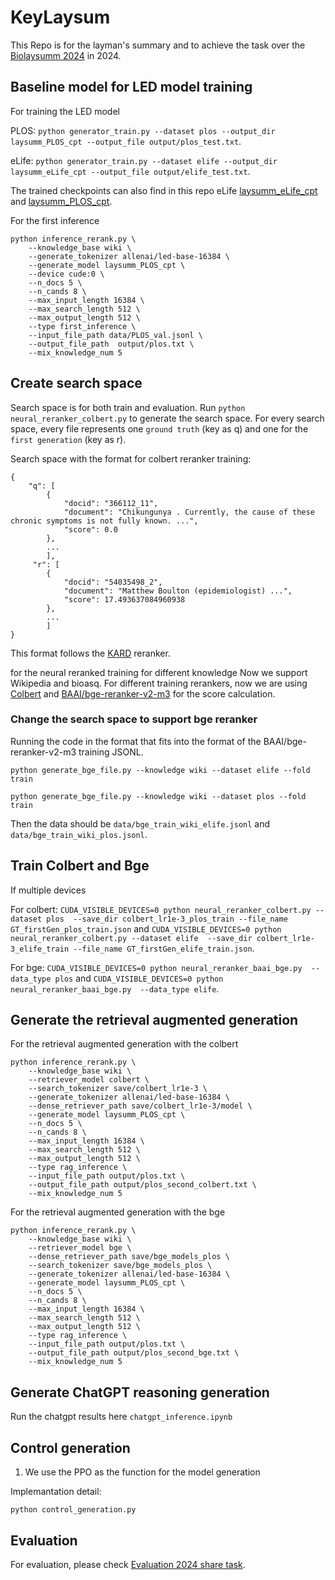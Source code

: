 # KeyLaysum 
This Repo is for the layman's summary and to achieve the task over the [Biolaysumm 2024](https://biolaysumm.org/) in 2024.

## Baseline model for LED model training

For training the LED model

PLOS: `python generator_train.py --dataset plos --output_dir laysumm_PLOS_cpt --output_file output/plos_test.txt`.

eLife: `python generator_train.py --dataset elife --output_dir laysumm_eLife_cpt --output_file output/elife_test.txt`.

The trained checkpoints can also find in this repo eLife [laysumm_eLife_cpt](laysumm_eLife_cpt) and [laysumm_PLOS_cpt](laysumm_PLOS_cpt).

For the first inference

```
python inference_rerank.py \
    --knowledge_base wiki \
    --generate_tokenizer allenai/led-base-16384 \
    --generate_model laysumm_PLOS_cpt \
    --device cude:0 \
    --n_docs 5 \
    --n_cands 8 \
    --max_input_length 16384 \
    --max_search_length 512 \
    --max_output_length 512 \
    --type first_inference \
    --input_file_path data/PLOS_val.jsonl \
    --output_file_path  output/plos.txt \
    --mix_knowledge_num 5 
```


## Create search space

Search space is for both train and evaluation. Run `python neural_reranker_colbert.py` to generate the search space. 
For every search space, every file represents one `ground truth` (key as q) and one for the `first generation` (key as r). 

Search space with the format for colbert reranker training:

```
{
    "q": [
        {
            "docid": "366112_11",
            "document": "Chikungunya . Currently, the cause of these chronic symptoms is not fully known. ...",
            "score": 0.0
        },
        ...
        ],
     "r": [
        {
            "docid": "54035498_2",
            "document": "Matthew Boulton (epidemiologist) ...",
            "score": 17.493637084960938
        },
        ...
        ]
}

```

This format follows the [KARD](https://github.com/Nardien/KARD) reranker.

for the neural reranked training for different knowledge 
Now we support Wikipedia and bioasq.
For different training rerankers, now we are using [Colbert](https://arxiv.org/pdf/2004.12832.pdf) and [BAAI/bge-reranker-v2-m3](https://huggingface.co/BAAI/bge-reranker-v2-m3) for the score calculation.

### Change the search space to support bge reranker 

Running the code in the format that fits into the format of the BAAI/bge-reranker-v2-m3 training JSONL.

`python generate_bge_file.py --knowledge wiki --dataset elife --fold train`

`python generate_bge_file.py --knowledge wiki --dataset plos --fold train`

Then the data should be `data/bge_train_wiki_elife.jsonl` and `data/bge_train_wiki_plos.jsonl`.


## Train Colbert and Bge
If multiple devices

For colbert: `CUDA_VISIBLE_DEVICES=0 python neural_reranker_colbert.py --dataset plos  --save_dir colbert_lr1e-3_plos_train --file_name GT_firstGen_plos_train.json` and 
`CUDA_VISIBLE_DEVICES=0 python neural_reranker_colbert.py --dataset elife  --save_dir colbert_lr1e-3_elife_train --file_name GT_firstGen_elife_train.json`.

For bge: `CUDA_VISIBLE_DEVICES=0 python neural_reranker_baai_bge.py  --data_type plos` and  `CUDA_VISIBLE_DEVICES=0 python neural_reranker_baai_bge.py  --data_type elife`. 


## Generate the retrieval augmented generation 

For the retrieval augmented generation with the colbert

```
python inference_rerank.py \
    --knowledge_base wiki \
    --retriever_model colbert \
    --search_tokenizer save/colbert_lr1e-3 \
    --generate_tokenizer allenai/led-base-16384 \
    --dense_retriever_path save/colbert_lr1e-3/model \
    --generate_model laysumm_PLOS_cpt \
    --n_docs 5 \
    --n_cands 8 \
    --max_input_length 16384 \
    --max_search_length 512 \
    --max_output_length 512 \
    --type rag_inference \
    --input_file_path output/plos.txt \
    --output_file_path output/plos_second_colbert.txt \
    --mix_knowledge_num 5 
```

For the retrieval augmented generation with the bge

```
python inference_rerank.py \
    --knowledge_base wiki \
    --retriever_model bge \
    --dense_retriever_path save/bge_models_plos \
    --search_tokenizer save/bge_models_plos \
    --generate_tokenizer allenai/led-base-16384 \
    --generate_model laysumm_PLOS_cpt \
    --n_docs 5 \
    --n_cands 8 \
    --max_input_length 16384 \
    --max_search_length 512 \
    --max_output_length 512 \
    --type rag_inference \
    --input_file_path output/plos.txt \
    --output_file_path output/plos_second_bge.txt \
    --mix_knowledge_num 5 
```

## Generate ChatGPT reasoning generation 

Run the chatgpt results here `chatgpt_inference.ipynb`

## Control generation

1. We use the PPO as the function for the model generation 

Implemantation detail:

`python control_generation.py`


## Evaluation 

For evaluation, please check [Evaluation 2024 share task](https://github.com/TGoldsack1/BioLaySumm2024-evaluation_scripts).